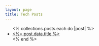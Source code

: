 ```yaml
---
layout: page
title: Tech Posts
---
```


<ul>
  <% collections.posts.each do |post| %>
    <li>
      <a href="<%= post.relative_url %>"><%= post.data.title %></a>
    </li>
  <% end %>
</ul>
